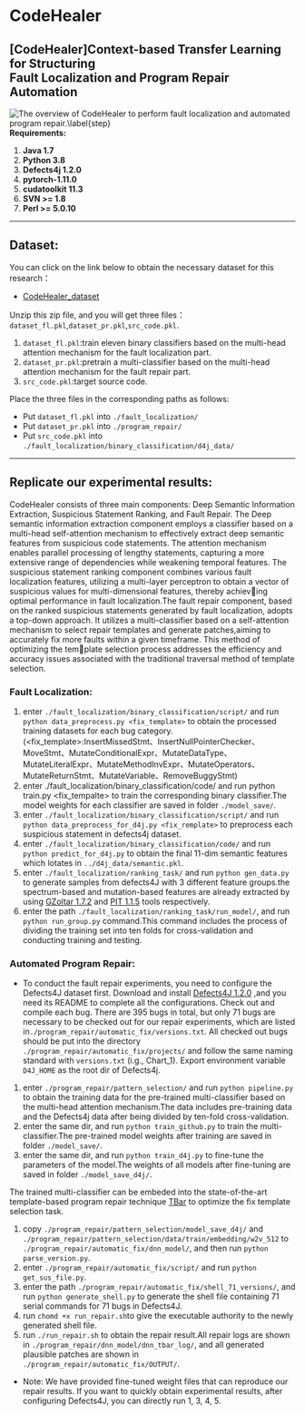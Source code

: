 # CodeHealer
## [CodeHealer]Context-based Transfer Learning for Structuring Fault Localization and Program Repair Automation
![The overview of CodeHealer to perform fault localization and automated program repair.\label{step}](./framework.png) 
**Requirements:**
1. **Java 1.7**
2. **Python 3.8**
3. **Defects4j 1.2.0**
4. **pytorch-1.11.0**
5. **cudatoolkit 11.3**
6. **SVN >= 1.8**
7. **Perl >= 5.0.10**
***
## Dataset:
You can click on the link below to obtain the necessary dataset for this research：
* [CodeHealer_dataset](https://github.com/yyiloe/CodeHealer)

Unzip this zip file, and you will get three files：`dataset_fl.pkl`,`dataset_pr.pkl`,`src_code.pkl`.
1. `dataset_fl.pkl`:train eleven binary classifiers based on the multi-head attention mechanism for the fault localization part.
2. `dataset_pr.pkl`:pretrain a multi-classifier based on the multi-head attention mechanism for the fault repair part.
3. `src_code.pkl`:target source code.

Place the three files in the corresponding paths as follows:
* Put `dataset_fl.pkl` into `./fault_localization/`
* Put `dataset_pr.pkl` into `./program_repair/`
* Put `src_code.pkl` into `./fault_localization/binary_classification/d4j_data/` 
***
## Replicate our experimental results:
CodeHealer consists of three main components: Deep Semantic Information Extraction, Suspicious Statement Ranking, and Fault Repair. The Deep semantic information extraction component employs a classifier based on a multi-head self-attention mechanism to effectively extract deep semantic features from suspicious code statements. The attention mechanism enables parallel processing of lengthy statements, capturing a more extensive range of dependencies while weakening temporal features. The suspicious statement ranking component combines various fault localization features, utilizing a multi-layer perceptron to obtain a vector of suspicious values for multi-dimensional features, thereby achieving optimal performance in fault localization.The fault repair component, based on the ranked suspicious statements generated by fault localization, adopts a top-down approach. It utilizes a multi-classifier based on a self-attention mechanism to select repair templates and generate patches,aiming to accurately fix more faults within a given timeframe. This method of optimizing the template selection process addresses the efficiency and accuracy issues associated with the traditional traversal method of template selection.
### Fault Localization:
1. enter `./fault_localization/binary_classification/script/` and run `python data_preprocess.py <fix_template>` to obtain the processed training datasets for each bug category.(<fix_template>:InsertMissedStmt、InsertNullPointerChecker、MoveStmt、MutateConditionalExpr、MutateDataType、MutateLiteralExpr、MutateMethodInvExpr、MutateOperators、MutateReturnStmt、MutateVariable、RemoveBuggyStmt)
2. enter ./fault_localization/binary_classification/code/ and run python train.py <fix_tempalte> to train the corresponding binary classifier.The model weights for each classifier are saved in folder `./model_save/`.
3. enter `./fault_localization/binary_classification/script/` and run `python data_preprocess_for_d4j.py <fix_remplate>` to preprocess each suspicious statement in defects4j dataset.
4. enter `./fault_localization/binary_classification/code/` and run `python predict_for_d4j.py` to obtain the final 11-dim semantic features which lotates in `../d4j_data/semantic.pkl`.
5. enter `./fault_localization/ranking_task/` and run `python gen_data.py` to generate samples from defects4J with 3 different feature groups.the spectrum-based and mutation-based features are already extracted by using [GZoltar 1.7.2](https://github.com/GZoltar/gzoltar/releases/tag/v1.7.2) and [PIT 1.1.5](https://pitest.org/downloads/) tools respectively. 
6. enter the path `./fault_localization/ranking_task/run_model/`, and run `python run_group.py` command.This command includes the process of dividing the training set into ten folds for cross-validation and conducting training and testing.

### Automated Program Repair:
* To conduct the fault repair experiments, you need to configure the Defects4J dataset first.
Download and install [Defects4J 1.2.0](https://github.com/rjust/defects4j/releases/tag/v1.2.0) ,and you need its README to complete all the configurations.
Check out and compile each bug. There are 395 bugs in total, but only 71 bugs are necessary to be checked out for our repair experiments, which are listed in`./program_repair/automatic_fix/versions.txt`. All checked out bugs should be put into the directory `./program_repair/automatic_fix/projects/` and follow the same naming standard with `versions.txt` (i.g., Chart_1).
Export environment variable `D4J_HOME` as the root dir of Defects4j.
1. enter `./program_repair/pattern_selection/` and run `python pipeline.py` to obtain the training data for the pre-trained multi-classifier based on the multi-head attention mechanism.The data includes pre-training data and the Defects4j data after being divided by ten-fold cross-validation.
2. enter the same dir, and run `python train_github.py` to train the multi-classifier.The pre-trained model weights after training are saved in folder `./model_save/`.
3. enter the same dir, and run `python train_d4j.py` to fine-tune the parameters of the model.The weights of all models after fine-tuning are saved in folder `./model_save_d4j/`.

The trained multi-classifier can be embeded into the state-of-the-art template-based program repair technique [TBar](https://github.com/TruX-DTF/TBar) to optimize the fix template selection task.
1. copy `./program_repair/pattern_selection/model_save_d4j/` and `./program_repair/pattern_selection/data/train/embedding/w2v_512` to `./program_repair/automatic_fix/dnn_model/`, and then run `python parse_version.py`.
2. enter `./program_repair/automatic_fix/script/` and run `python get_sus_file.py`.
3. enter the path `./program_repair/automatic_fix/shell_71_versions/`, and run `python generate_shell.py` to generate the shell file containing 71 serial commands for 71 bugs in Defects4J.
4. run `chomd +x run_repair.sh`to give the executable authority to the newly generated shell file.
5. run `./run_repair.sh` to obtain the repair result.All repair logs are shown in `./program_repair/dnn_model/dnn_tbar_log/`, and all generated plausible patches are shown in `./program_repair/automatic_fix/OUTPUT/`. 
* Note: We have provided fine-tuned weight files that can reproduce our repair results. If you want to quickly obtain experimental results, after configuring Defects4J, you can directly run 1, 3, 4, 5.










